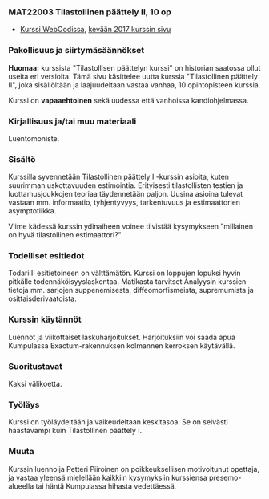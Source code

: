### MAT22003 Tilastollinen päättely II, 10 op 

* [Kurssi WebOodissa](https://weboodi.helsinki.fi/hy/opintjakstied.jsp?OpinKohd=117379464), [kevään 2017 kurssin sivu](http://wiki.helsinki.fi/pages/viewpage.action?pageId=197657276)

### Pakollisuus ja siirtymäsäännökset

**Huomaa:** kurssista "Tilastollisen päättelyn kurssi" on historian saatossa ollut useita eri versioita. Tämä sivu käsittelee uutta kurssia "Tilastollinen päättely II", joka sisällöltään ja laajuudeltaan vastaa vanhaa, 10 opintopisteen kurssia.

Kurssi on **vapaaehtoinen** sekä uudessa että vanhoissa kandiohjelmassa.

### Kirjallisuus ja/tai muu materiaali

Luentomoniste.

### Sisältö

Kurssilla syvennetään Tilastollinen päättely I -kurssin asioita, kuten suurimman uskottavuuden estimointia. Erityisesti tilastollisten testien ja luottamusjoukkojen teoriaa täydennetään paljon. Uusina asioina tulevat vastaan mm. informaatio, tyhjentyvyys, tarkentuvuus ja estimaattorien asymptotiikka. 

Viime kädessä kurssin ydinaiheen voinee tiivistää kysymykseen "millainen on hyvä tilastollinen estimaattori?".

### Todelliset esitiedot

Todari II esitietoineen on välttämätön. Kurssi on loppujen lopuksi hyvin pitkälle todennäköisyyslaskentaa. Matikasta tarvitset Analyysin kurssien tietoja mm. sarjojen suppenemisesta, diffeomorfismeista, supremumista ja osittaisderivaatoista.

### Kurssin käytännöt

Luennot ja viikottaiset laskuharjoitukset. Harjoituksiin voi saada apua Kumpulassa Exactum-rakennuksen kolmannen kerroksen käytävällä.

### Suoritustavat

Kaksi välikoetta.

### Työläys

Kurssi on työläydeltään ja vaikeudeltaan keskitasoa. Se on selvästi haastavampi kuin Tilastollinen päättely I.

### Muuta

Kurssin luennoija Petteri Piiroinen on poikkeuksellisen motivoitunut opettaja, ja vastaa yleensä mielellään kaikkiin kysymyksiin kurssiensa presemo-alueella tai häntä Kumpulassa hihasta vedettäessä.
